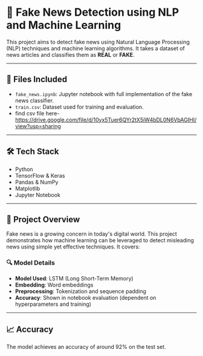 # 📰 Fake News Detection using NLP and Machine Learning

This project aims to detect fake news using Natural Language Processing (NLP) techniques and machine learning algorithms. It takes a dataset of news articles and classifies them as **REAL** or **FAKE**.

---

## 📂 Files Included
- `fake_news.ipynb`: Jupyter notebook with full implementation of the fake news classifier.
- `train.csv`: Dataset used for training and evaluation.
-  find csv file here- https://drive.google.com/file/d/10yx5Tuer6QYr2tX5iW4bDL0N6VbAGIHI/view?usp=sharing

---

## 🛠️ Tech Stack
- Python
- TensorFlow & Keras
- Pandas & NumPy
- Matplotlib
- Jupyter Notebook

---

## 🧠 Project Overview
Fake news is a growing concern in today's digital world. This project demonstrates how machine learning can be leveraged to detect misleading news using simple yet effective techniques. It covers:
### 🔍 Model Details
- **Model Used**: LSTM (Long Short-Term Memory)
- **Embedding**: Word embeddings
- **Preprocessing**: Tokenization and sequence padding
- **Accuracy**: Shown in notebook evaluation (dependent on hyperparameters and training)

---

## 📈 Accuracy
The model achieves an accuracy of around 92% on the test set.

